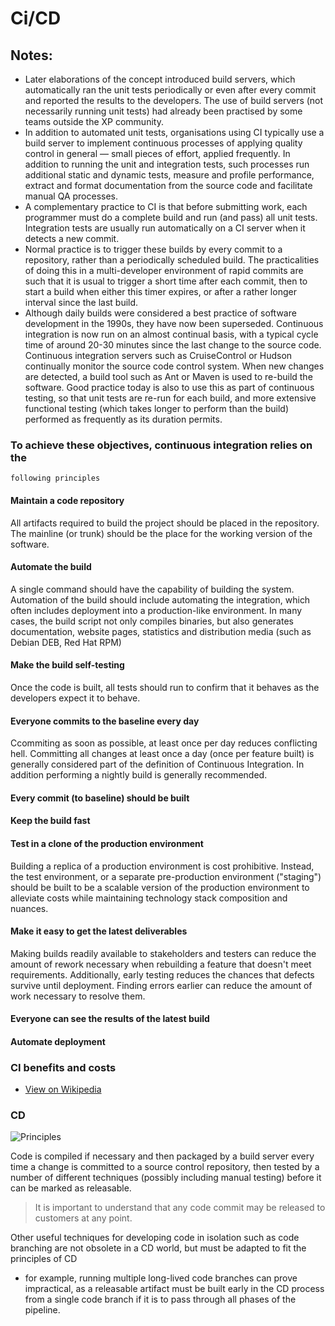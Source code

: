 # Ci/CD


## Notes:
* Later elaborations of the concept introduced build servers, which 
  automatically ran the unit tests periodically or even after every commit and
  reported the results to the developers. The use of build servers (not 
  necessarily running unit tests) had already been practised by some teams 
  outside the XP community.
* In addition to automated unit tests, organisations using CI typically use a 
  build server to implement continuous processes of applying quality control in
  general — small pieces of effort, applied frequently. In addition to running
  the unit and integration tests, such processes run additional static and 
  dynamic tests, measure and profile performance, extract and format 
  documentation from the source code and facilitate manual QA processes.
* A complementary practice to CI is that before submitting work, each 
  programmer must do a complete build and run (and pass) all unit tests. 
  Integration tests are usually run automatically on a CI server when it 
  detects a new commit.
* Normal practice is to trigger these builds by every commit to a repository, 
  rather than a periodically scheduled build. The practicalities of doing this
  in a multi-developer environment of rapid commits are such that it is usual 
  to trigger a short time after each commit, then to start a build when either
  this timer expires, or after a rather longer interval since the last build.
* Although daily builds were considered a best practice of software development
  in the 1990s, they have now been superseded. Continuous integration is now 
  run on an almost continual basis, with a typical cycle time of around 20-30 
  minutes since the last change to the source code. Continuous integration 
  servers such as CruiseControl or Hudson continually monitor the source code 
  control system. When new changes are detected, a build tool such as Ant or 
  Maven is used to re-build the software. Good practice today is also to use 
  this as part of continuous testing, so that unit tests are re-run for each 
  build, and more extensive functional testing (which takes longer to perform 
  than the build) performed as frequently as its duration permits.

### To achieve these objectives, continuous integration relies on the 
    following principles

#### Maintain a code repository

All artifacts required to build the project should be placed in the repository.
The mainline (or trunk) should be the place for the working version of the 
software.

#### Automate the build

A single command should have the capability of building the system. Automation
of the build should include automating the integration, which often includes 
deployment into a production-like environment. In many cases, the build script
not only compiles binaries, but also generates documentation, website pages, 
statistics and distribution media (such as Debian DEB, Red Hat RPM)

#### Make the build self-testing

Once the code is built, all tests should run to confirm that it behaves as the
developers expect it to behave.

#### Everyone commits to the baseline every day

Ccommiting as soon as possible, at least once per day reduces conflicting hell.
Committing all changes at least once a day (once per feature built) is 
generally considered part of the definition of Continuous Integration. In 
addition performing a nightly build is generally recommended.

#### Every commit (to baseline) should be built

#### Keep the build fast

#### Test in a clone of the production environment

Building a replica of a production environment is cost prohibitive. Instead, 
the test environment, or a separate pre-production environment ("staging") 
should be built to be a scalable version of the production environment to 
alleviate costs while maintaining technology stack composition and nuances.

#### Make it easy to get the latest deliverables

Making builds readily available to stakeholders and testers can reduce the 
amount of rework necessary when rebuilding a feature that doesn't meet 
requirements. Additionally, early testing reduces the chances that defects 
survive until deployment. Finding errors earlier can reduce the amount of work
necessary to resolve them.

#### Everyone can see the results of the latest build

#### Automate deployment

### CI benefits and costs

* [View on Wikipedia](https://en.wikipedia.org/wiki/Continuous_integration#Costs_and_benefits)

### CD

![Principles](https://upload.wikimedia.org/wikipedia/commons/c/c3/Continuous_Delivery_process_diagram.svg)

Code is compiled if necessary and then packaged by a build server every time a
change is committed to a source control repository, then tested by a number of
different techniques (possibly including manual testing) before it can be 
marked as releasable.

> It is important to understand that any code commit may be released to 
> customers at any point. 

Other useful techniques for developing code in isolation such as code branching
are not obsolete in a CD world, but must be adapted to fit the principles of CD
- for example, running multiple long-lived code branches can prove impractical,
as a releasable artifact must be built early in the CD process from a single 
code branch if it is to pass through all phases of the pipeline.

